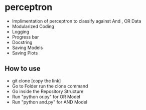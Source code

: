 # perceptron
+ Implimentation of perceptron to classify against And , OR Data
+ Modularized Coding
+ Logging
+ Progress bar
+ Docstring
+ Saving Models
+ Saving Plots

## How to use 
+ git clone [copy the link]
+ Go to Folder run the clone command
+ Go inside the Repository Structure
+ Run "python or.py" for OR Model
+ Run "python and.py" for AND Model